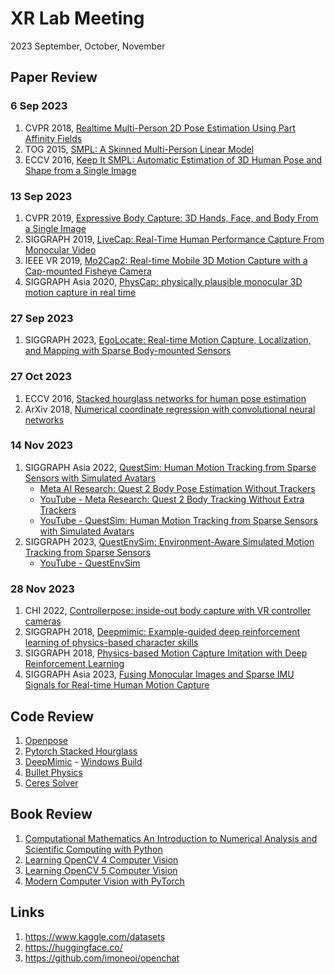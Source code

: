 # XR Lab Meeting
2023 September, October, November

## Paper Review
### 6 Sep 2023
1. CVPR 2018, [Realtime Multi-Person 2D Pose Estimation Using Part Affinity Fields](https://openaccess.thecvf.com/content_cvpr_2017/html/Cao_Realtime_Multi-Person_2D_CVPR_2017_paper.html)
2. TOG 2015, [SMPL: A Skinned Multi-Person Linear Model](https://dl.acm.org/doi/abs/10.1145/3596711.3596800)
3. ECCV 2016, [Keep It SMPL: Automatic Estimation of 3D Human Pose and Shape from a Single Image](https://link.springer.com/chapter/10.1007/978-3-319-46454-1_34)

### 13 Sep 2023
1. CVPR 2019, [Expressive Body Capture: 3D Hands, Face, and Body From a Single Image](https://openaccess.thecvf.com/content_CVPR_2019/html/Pavlakos_Expressive_Body_Capture_3D_Hands_Face_and_Body_From_a_CVPR_2019_paper.html)
2. SIGGRAPH 2019, [LiveCap: Real-Time Human Performance Capture From Monocular Video](https://dl.acm.org/doi/abs/10.1145/3311970?casa_token=dMLtorVRadQAAAAA:VdzbSX9tTEpulCb9qGoe6QPvMkFjN4bhhj_1_uTWOZ-vlUYCkbtWcVncL0I6O6mzjgkPZAAmeoQ)
3. IEEE VR 2019, [Mo2Cap2: Real-time Mobile 3D Motion Capture with a Cap-mounted Fisheye Camera](https://ieeexplore.ieee.org/abstract/document/8643070/?casa_token=OMJOBFBnJ-4AAAAA:hDZV3V6Od3DrjSylUTQFNG9L7nEYs4WZ-KAuGWiWYxrPje4l_cNutYp2SxsKoMWAezRGTgE)
4. SIGGRAPH Asia 2020, [PhysCap: physically plausible monocular 3D motion capture in real time](https://dl.acm.org/doi/abs/10.1145/3414685.3417877)

### 27 Sep 2023
1. SIGGRAPH 2023, [EgoLocate: Real-time Motion Capture, Localization, and Mapping with Sparse Body-mounted Sensors](https://arxiv.org/abs/2305.01599)

### 27 Oct 2023
1. ECCV 2016, [Stacked hourglass networks for human pose estimation](https://arxiv.org/pdf/1603.06937.pdf)
2. ArXiv 2018, [Numerical coordinate regression with convolutional neural networks](https://arxiv.org/pdf/1801.07372.pdf)

### 14 Nov 2023
1. SIGGRAPH Asia 2022, [QuestSim: Human Motion Tracking from Sparse Sensors with Simulated Avatars](https://dl.acm.org/doi/pdf/10.1145/3550469.3555411)
   - [Meta AI Research: Quest 2 Body Pose Estimation Without Trackers](https://www.uploadvr.com/meta-quest-2-body-tracking-without-trackers/)
   - [YouTube - Meta Research: Quest 2 Body Tracking Without Extra Trackers](https://www.youtube.com/watch?v=QI4aMf-244A)
   - [YouTube - QuestSim: Human Motion Tracking from Sparse Sensors with Simulated Avatars](https://www.youtube.com/watch?v=CkTHsz6Ldas)
2. SIGGRAPH 2023, [QuestEnvSim: Environment-Aware Simulated Motion Tracking from Sparse Sensors](https://arxiv.org/abs/2306.05666)
   - [YouTube - QuestEnvSim](https://www.youtube.com/watch?v=HXkp3ILm5bY)
  
### 28 Nov 2023
1. CHI 2022, [Controllerpose: inside-out body capture with VR controller cameras](https://dl.acm.org/doi/abs/10.1145/3491102.3502105)
2. SIGGRAPH 2018, [Deepmimic: Example-guided deep reinforcement learning of physics-based character skills](https://dl.acm.org/doi/abs/10.1145/3197517.3201311)
3. SIGGRAPH 2018, [Physics-based Motion Capture Imitation with Deep Reinforcement Learning](https://dl.acm.org/doi/abs/10.1145/3274247.3274506)
4. SIGGRAPH Asia 2023, [Fusing Monocular Images and Sparse IMU Signals for Real-time Human Motion Capture](https://arxiv.org/abs/2309.00310)

## Code Review
1. [Openpose](https://github.com/sonwr/sonwr.github.io/blob/main/openpose.md)
2. [Pytorch Stacked Hourglass](https://github.com/sonwr/sonwr.github.io/blob/main/pytorch_stacked_hourglass.md)
3. [DeepMimic](https://github.com/xbpeng/DeepMimic) - [Windows Build](deepmimic.md)
4. [Bullet Physics](https://github.com/bulletphysics/bullet3)
5. [Ceres Solver](http://ceres-solver.org/nnls_tutorial.html)

## Book Review
1. [Computational Mathematics An Introduction to Numerical Analysis and Scientific Computing with Python](https://github.com/dmitsot/computational_mathematics)
1. [Learning OpenCV 4 Computer Vision](https://github.com/PacktPublishing/Learning-OpenCV-4-Computer-Vision-with-Python-Third-Edition)
2. [Learning OpenCV 5 Computer Vision](https://github.com/PacktPublishing/Learning-OpenCV-5-Computer-Vision-with-Python-Fourth-Edition)
3. [Modern Computer Vision with PyTorch](https://github.com/PacktPublishing/Modern-Computer-Vision-with-PyTorch)

## Links
1. https://www.kaggle.com/datasets
2. https://huggingface.co/
3. https://github.com/imoneoi/openchat


